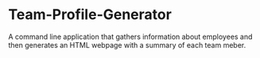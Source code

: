 # Team-Profile-Generator
A command line application that gathers information about employees and then generates an HTML webpage with a summary of each team meber.
